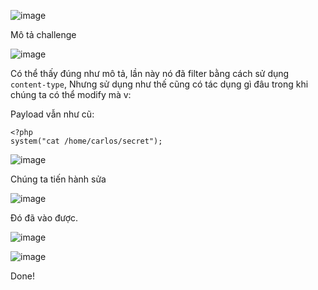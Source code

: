 ![image](https://github.com/user-attachments/assets/78d1e079-b051-4b2e-9b63-97bd47ca6556)

Mô tả challenge

![image](https://github.com/user-attachments/assets/01e8f53c-33da-4278-9c87-38e822d6ae35)

Có thể thấy đúng như mô tả, lần này nó đã filter bằng cách sử dụng `content-type`, Nhưng sử dụng như thế cũng có tác dụng gì đâu trong khi chúng ta có thể modify mà v:

Payload vẫn như cũ:

```
<?php
system("cat /home/carlos/secret");
```

![image](https://github.com/user-attachments/assets/89cce7ef-8078-4fe7-89b2-6f9ebf7af4f4)

Chúng ta tiến hành sửa

![image](https://github.com/user-attachments/assets/1a9c96a8-278f-4542-adff-8378ddb1d64c)

Đó đã vào được.

![image](https://github.com/user-attachments/assets/086c6742-dc66-4df1-96c6-431d8c8b3e03)

![image](https://github.com/user-attachments/assets/b9be7bfe-bced-4b04-ab6f-bffe4688dca3)

Done!


